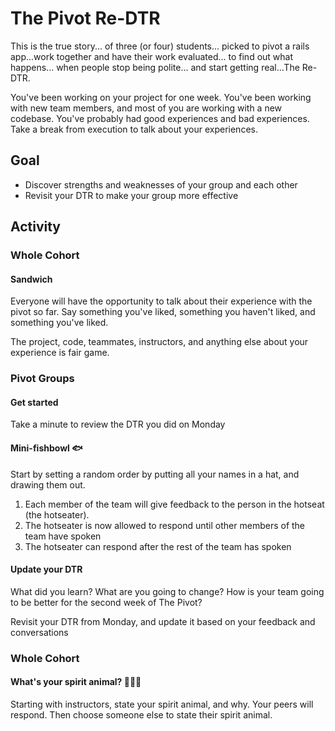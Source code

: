 # The Pivot Re-DTR

This is the true story... of three (or four) students... picked to pivot a rails app...work together and have their work evaluated... to find out what happens... when people stop being polite... and start getting real...The Re-DTR.

You've been working on your project for one week. You've been working with new team members, and most of you are working with a new codebase. You've probably had good experiences and bad experiences. Take a break from execution to talk about your experiences.

## Goal

- Discover strengths and weaknesses of your group and each other
- Revisit your DTR to make your group more effective

## Activity

### Whole Cohort

#### Sandwich 

Everyone will have the opportunity to talk about their experience with the pivot so far. Say something you've liked, something you haven't liked, and something you've liked.

The project, code, teammates, instructors, and anything else about your experience is fair game.

### Pivot Groups

#### Get started

Take a minute to review the DTR you did on Monday

#### Mini-fishbowl 🐟

Start by setting a random order by putting all your names in a hat, and drawing them out.

1. Each member of the team will give feedback to the person in the hotseat (the hotseater).
2. The hotseater is now allowed to respond until other members of the team have spoken
3. The hotseater can respond after the rest of the team has spoken

#### Update your DTR

What did you learn? What are you going to change? How is your team going to be better for the second week of The Pivot?

Revisit your DTR from Monday, and update it based on your feedback and conversations

### Whole Cohort

#### What's your spirit animal? 🐯🐵🐼

Starting with instructors, state your spirit animal, and why. Your peers will respond. Then choose someone else to state their spirit animal.
